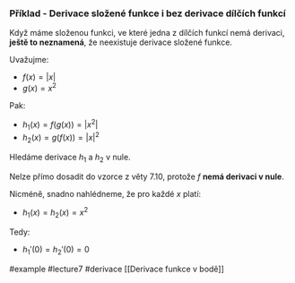 

### Příklad - Derivace složené funkce i bez derivace dílčích funkcí

Když máme složenou funkci, ve které jedna z dílčích funkcí nemá derivaci,  
**ještě to neznamená**, že neexistuje derivace složené funkce.

Uvažujme:

- $f(x) = |x|$  
- $g(x) = x^2$

Pak:

- $h_1(x) = f(g(x)) = |x^2|$  
- $h_2(x) = g(f(x)) = |x|^2$

Hledáme derivace $h_1$ a $h_2$ v nule.

Nelze přímo dosadit do vzorce z věty 7.10, protože $f$ **nemá derivaci v nule**.

Nicméně, snadno nahlédneme, že pro každé $x$ platí:

- $h_1(x) = h_2(x) = x^2$

Tedy:

- $h_1'(0) = h_2'(0) = 0$


#example #lecture7 #derivace 
[[Derivace funkce v bodě]]